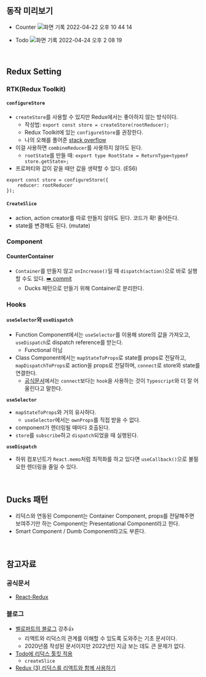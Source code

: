 ## 동작 미리보기

- Counter
![화면 기록 2022-04-22 오후 10 44 14](https://user-images.githubusercontent.com/64337152/164727059-b2adeafe-3c94-4437-a114-2ed125a8fce6.gif)

- Todo
![화면 기록 2022-04-24 오후 2 08 19](https://user-images.githubusercontent.com/64337152/164957622-4e335bb5-1059-4f75-a112-2d21a55fe8e6.gif)

<br>

## Redux Setting

### RTK(Redux Toolkit)

#### `configureStore`
- `createStore`를 사용할 수 있지만 Redux에서는 좋아하지 않는 방식이다.
  - 작성법: `export const store = createStore(rootReducer);`
  - Redux Toolkit에 있는 `configureStore`를 권장한다.
  - 나의 오해를 풀어준 [stack overflow](https://stackoverflow.com/questions/71944111/redux-createstore-is-deprecated-cannot-get-state-from-getstate-in-redux-ac)
- 이걸 사용하면 `combineReducer`를 사용하지 않아도 된다.
   - `rootState`를 만들 때: `export type RootState = ReturnType<typeof store.getState>;`
- 프로퍼티와 값이 같을 때만 값을 생략할 수 있다. (ES6)

```
export const store = configureStore({
    reducer: rootReducer
});
```

#### `CreateSlice`

- action, action creator를 따로 만들지 않아도 된다. 코드가 확! 줄어든다.
- state를 변경해도 된다. (mutate)

### Component

#### CounterContainer

- `Container`를 만들지 않고 `onIncrease()`일 때 `dispatch(action)`으로 바로 실행할 수도 있다. [➡️ commit](https://github.com/hotbreakb/basic-redux/commit/5cd4c7e9dfbae4dbe015e2c024d4e7e6bee82871)
  - Ducks 패턴으로 만들기 위해 Container로 분리한다.

### Hooks

#### `useSelector`와 `useDispatch`
- Function Component에서는 `useSelector`를 이용해 store의 값을 가져오고, `useDispatch`로 dispatch reference를 받는다.
  - Functional 아님
- Class Component에서는 `mapStateToProps`로 state를 props로 전달하고, `mapDispatchToProps`로 action을 props로 전달하며, `connect`로 store와 state를 연결한다.
  - [공식문서](https://react-redux.js.org/api/hooks)에서는 `connect`보다는 `hook`을 사용하는 것이 `Typescript`와 더 잘 어울린다고 말한다.

**`useSelector`**
- `mapStateToProps`와 거의 유사하다.
  - `useSelector`에서는 `ownProps`를 직접 받을 수 없다.
- component가 렌더링될 때마다 호출된다.
- `store`를 `subscribe`하고 `dispatch`되었을 때 실행된다.

**`useDispatch`**
- 하위 컴포넌트가 `React.memo`처럼 최적화를 하고 있다면 `useCallback()`으로 불필요한 렌더링을 줄일 수 있다.

<br>

## Ducks 패턴
- 리덕스와 연동된 Component는 Container Component, props를 전달해주면 보여주기만 하는 Component는 Presentational Component라고 한다.
- Smart Component / Dumb Component라고도 부른다.

<br>

## 참고자료

### 공식문서
- [React-Redux](https://react-redux.js.org/)

### 블로그
- [벨로퍼트의 블로그](https://react.vlpt.us) 강추👍
  - 리액트와 리덕스의 관계를 이해할 수 있도록 도와주는 기초 문서이다.
  - 2020년쯤 작성된 문서이지만 2022년인 지금 보는 데도 큰 문제가 없다.
- [Todo에 리덕스 툴킷 적용](https://velog.io/@jwisgenius/Redux-Toolkit-withReact-Typescript)
  - `createSlice`
- [Redux (3) 리덕스를 리액트와 함께 사용하기](https://velog.io/@velopert/Redux-3-%EB%A6%AC%EB%8D%95%EC%8A%A4%EB%A5%BC-%EB%A6%AC%EC%95%A1%ED%8A%B8%EC%99%80-%ED%95%A8%EA%BB%98-%EC%82%AC%EC%9A%A9%ED%95%98%EA%B8%B0-nvjltahf5e)
